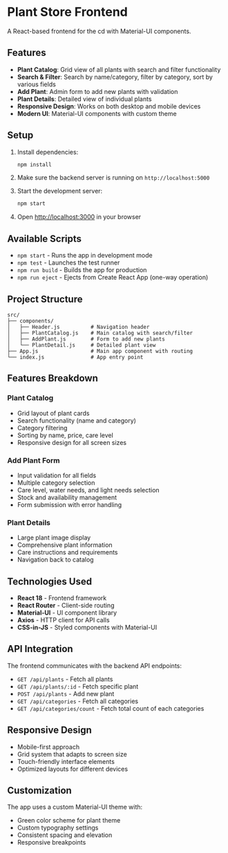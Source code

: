 # Plant Store Frontend

A React-based frontend for the cd  with Material-UI components.

## Features

- **Plant Catalog**: Grid view of all plants with search and filter functionality
- **Search & Filter**: Search by name/category, filter by category, sort by various fields
- **Add Plant**: Admin form to add new plants with validation
- **Plant Details**: Detailed view of individual plants
- **Responsive Design**: Works on both desktop and mobile devices
- **Modern UI**: Material-UI components with custom theme

## Setup

1. Install dependencies:
   ```bash
   npm install
   ```

2. Make sure the backend server is running on `http://localhost:5000`

3. Start the development server:
   ```bash
   npm start
   ```

4. Open [http://localhost:3000](http://localhost:3000) in your browser

## Available Scripts

- `npm start` - Runs the app in development mode
- `npm test` - Launches the test runner
- `npm run build` - Builds the app for production
- `npm run eject` - Ejects from Create React App (one-way operation)

## Project Structure

```
src/
├── components/
│   ├── Header.js          # Navigation header
│   ├── PlantCatalog.js    # Main catalog with search/filter
│   ├── AddPlant.js        # Form to add new plants
│   └── PlantDetail.js     # Detailed plant view
├── App.js                 # Main app component with routing
└── index.js               # App entry point
```

## Features Breakdown

### Plant Catalog
- Grid layout of plant cards
- Search functionality (name and category)
- Category filtering
- Sorting by name, price, care level
- Responsive design for all screen sizes

### Add Plant Form
- Input validation for all fields
- Multiple category selection
- Care level, water needs, and light needs selection
- Stock and availability management
- Form submission with error handling

### Plant Details
- Large plant image display
- Comprehensive plant information
- Care instructions and requirements
- Navigation back to catalog

## Technologies Used

- **React 18** - Frontend framework
- **React Router** - Client-side routing
- **Material-UI** - UI component library
- **Axios** - HTTP client for API calls
- **CSS-in-JS** - Styled components with Material-UI

## API Integration

The frontend communicates with the backend API endpoints:
- `GET /api/plants` - Fetch all plants
- `GET /api/plants/:id` - Fetch specific plant
- `POST /api/plants` - Add new plant
- `GET /api/categories` - Fetch all categories
- `GET /api/categories/count` - Fetch total count of each categories

## Responsive Design

- Mobile-first approach
- Grid system that adapts to screen size
- Touch-friendly interface elements
- Optimized layouts for different devices

## Customization

The app uses a custom Material-UI theme with:
- Green color scheme for plant theme
- Custom typography settings
- Consistent spacing and elevation
- Responsive breakpoints 